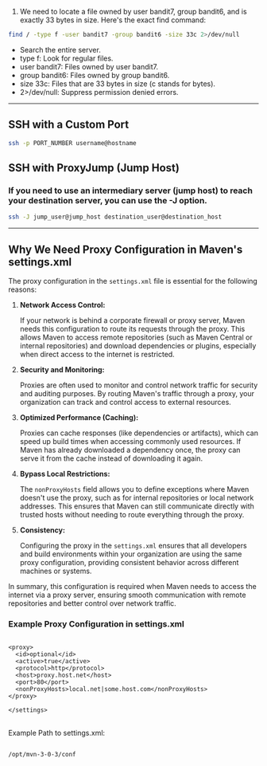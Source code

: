 1. We need to locate a file owned by user bandit7, group bandit6, and is exactly 33 bytes in size. Here's the exact find command:

```bash
find / -type f -user bandit7 -group bandit6 -size 33c 2>/dev/null
```

 - Search the entire server.
 - type f: Look for regular files.
 - user bandit7: Files owned by user bandit7.
 - group bandit6: Files owned by group bandit6.
 - size 33c: Files that are 33 bytes in size (c stands for bytes).
 - 2>/dev/null: Suppress permission denied errors.

-----------------------------------------------------------------------------------------------------------------------------------------------------------------------

## SSH with a Custom Port

```bash
ssh -p PORT_NUMBER username@hostname
```
##  SSH with ProxyJump (Jump Host)

### If you need to use an intermediary server (jump host) to reach your destination server, you can use the -J option.

```bash
ssh -J jump_user@jump_host destination_user@destination_host
```

-----------------------------------------------------------------------------------------------------------------------------------------------------------------------

## Why We Need Proxy Configuration in Maven's settings.xml

<p>The proxy configuration in the <code>settings.xml</code> file is essential for the following reasons:</p>

<ol>
  <li><strong>Network Access Control:</strong> 
    <p>If your network is behind a corporate firewall or proxy server, Maven needs this configuration to route its requests through the proxy. This allows Maven to access remote repositories (such as Maven Central or internal repositories) and download dependencies or plugins, especially when direct access to the internet is restricted.</p>
  </li>
  <li><strong>Security and Monitoring:</strong> 
    <p>Proxies are often used to monitor and control network traffic for security and auditing purposes. By routing Maven's traffic through a proxy, your organization can track and control access to external resources.</p>
  </li>
  <li><strong>Optimized Performance (Caching):</strong> 
    <p>Proxies can cache responses (like dependencies or artifacts), which can speed up build times when accessing commonly used resources. If Maven has already downloaded a dependency once, the proxy can serve it from the cache instead of downloading it again.</p>
  </li>
  <li><strong>Bypass Local Restrictions:</strong> 
    <p>The <code>nonProxyHosts</code> field allows you to define exceptions where Maven doesn't use the proxy, such as for internal repositories or local network addresses. This ensures that Maven can still communicate directly with trusted hosts without needing to route everything through the proxy.</p>
  </li>
  <li><strong>Consistency:</strong> 
    <p>Configuring the proxy in the <code>settings.xml</code> ensures that all developers and build environments within your organization are using the same proxy configuration, providing consistent behavior across different machines or systems.</p>
  </li>
</ol>

<p>In summary, this configuration is required when Maven needs to access the internet via a proxy server, ensuring smooth communication with remote repositories and better control over network traffic.</p>

<h3>Example Proxy Configuration in settings.xml</h3>

<pre>
<code>
&lt;proxy&gt;
  &lt;id&gt;optional&lt;/id&gt;
  &lt;active&gt;true&lt;/active&gt;
  &lt;protocol&gt;http&lt;/protocol&gt;
  &lt;host&gt;proxy.host.net&lt;/host&gt;
  &lt;port&gt;80&lt;/port&gt;
  &lt;nonProxyHosts&gt;local.net|some.host.com&lt;/nonProxyHosts&gt;
&lt;/proxy&gt;

&lt;/settings&gt;
</code>
</pre>

<p>Example Path to settings.xml:</p>

<pre>
<code>
/opt/mvn-3-0-3/conf
</code>
</pre>

